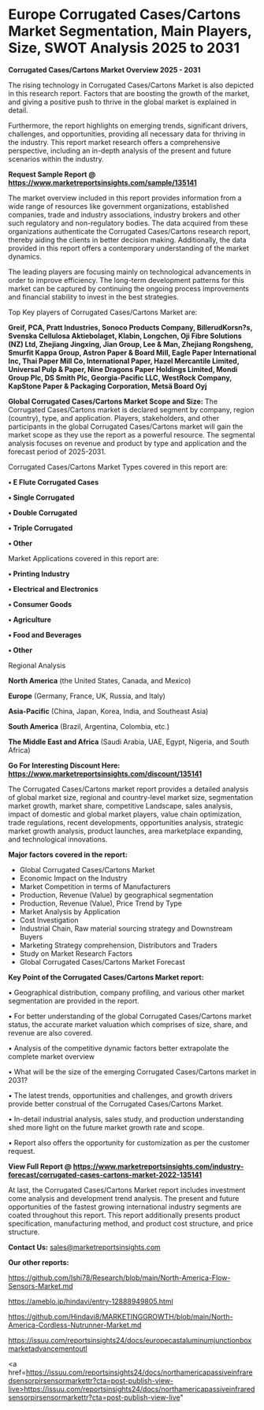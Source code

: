 # Europe Corrugated Cases/Cartons Market Segmentation, Main Players, Size, SWOT Analysis 2025 to 2031

<Strong> Corrugated Cases/Cartons Market Overview 2025 - 2031</strong>

The rising technology in Corrugated Cases/Cartons Market is also depicted in this research report. Factors that are boosting the growth of the market, and giving a positive push to thrive in the global market is explained in detail.

Furthermore, the report highlights on emerging trends, significant drivers, challenges, and opportunities, providing all necessary data for thriving in the industry. This report market research offers a comprehensive perspective, including an in-depth analysis of the present and future scenarios within the industry.

<strong>Request Sample Report @ <a href=https://www.marketreportsinsights.com/sample/135141>https://www.marketreportsinsights.com/sample/135141</a></strong>

The market overview included in this report provides information from a wide range of resources like government organizations, established companies, trade and industry associations, industry brokers and other such regulatory and non-regulatory bodies. The data acquired from these organizations authenticate the Corrugated Cases/Cartons research report, thereby aiding the clients in better decision making. Additionally, the data provided in this report offers a contemporary understanding of the market dynamics.

The leading players are focusing mainly on technological advancements in order to improve efficiency. The long-term development patterns for this market can be captured by continuing the ongoing process improvements and financial stability to invest in the best strategies.

Top Key players of Corrugated Cases/Cartons Market are:

<strong>Greif, PCA, Pratt Industries, Sonoco Products Company, BillerudKorsn?s, Svenska Cellulosa Aktiebolaget, Klabin, Longchen, Oji Fibre Solutions (NZ) Ltd, Zhejiang Jingxing, Jian Group, Lee & Man, Zhejiang Rongsheng, Smurfit Kappa Group, Astron Paper & Board Mill, Eagle Paper International Inc, Thai Paper Mill Co, International Paper, Hazel Mercantile Limited, Universal Pulp & Paper, Nine Dragons Paper Holdings Limited, Mondi Group Plc, DS Smith Plc, Georgia-Pacific LLC, WestRock Company, KapStone Paper & Packaging Corporation, Metsä Board Oyj</strong>

<strong><b>Global Corrugated Cases/Cartons Market Scope and Size:</b></strong>
The Corrugated Cases/Cartons market is declared segment by company, region (country), type, and application. Players, stakeholders, and other participants in the global Corrugated Cases/Cartons market will gain the market scope as they use the report as a powerful resource. The segmental analysis focuses on revenue and product by type and application and the forecast period of 2025-2031.

Corrugated Cases/Cartons Market Types covered in this report are:

<strong>• E Flute Corrugated Cases

• Single Corrugated

• Double Corrugated

• Triple Corrugated

• Other</strong>

Market Applications covered in this report are:

<strong>• Printing Industry

• Electrical and Electronics

• Consumer Goods

• Agriculture

• Food and Beverages

• Other</strong> 

Regional Analysis

<strong>North America</strong> (the United States, Canada, and Mexico)

<strong>Europe</strong> (Germany, France, UK, Russia, and Italy)

<strong>Asia-Pacific</strong> (China, Japan, Korea, India, and Southeast Asia)

<strong>South America</strong> (Brazil, Argentina, Colombia, etc.)

<strong>The Middle East and Africa</strong> (Saudi Arabia, UAE, Egypt, Nigeria, and South Africa)

<strong>Go For Interesting Discount Here: <a href=https://www.marketreportsinsights.com/discount/135141>https://www.marketreportsinsights.com/discount/135141</a></strong>

The Corrugated Cases/Cartons market report provides a detailed analysis of global market size, regional and country-level market size, segmentation market growth, market share, competitive Landscape, sales analysis, impact of domestic and global market players, value chain optimization, trade regulations, recent developments, opportunities analysis, strategic market growth analysis, product launches, area marketplace expanding, and technological innovations.

<strong><b>Major factors covered in the report:</b></strong>
<ul>
  <li>Global Corrugated Cases/Cartons Market </li>
  <li>Economic Impact on the Industry</li>
  <li>Market Competition in terms of Manufacturers</li>
  <li>Production, Revenue (Value) by geographical segmentation</li>
  <li>Production, Revenue (Value), Price Trend by Type</li>
  <li>Market Analysis by Application</li>
  <li>Cost Investigation</li>
  <li>Industrial Chain, Raw material sourcing strategy and Downstream Buyers</li>
  <li>Marketing Strategy comprehension, Distributors and Traders</li>
  <li>Study on Market Research Factors</li>
  <li>Global Corrugated Cases/Cartons Market Forecast</li>
</ul>

<strong><b>Key Point of the Corrugated Cases/Cartons Market report:</b></strong>

• Geographical distribution, company profiling, and various other market segmentation are provided in the report.

• For better understanding of the global Corrugated Cases/Cartons market status, the accurate market valuation which comprises of size, share, and revenue are also covered.

• Analysis of the competitive dynamic factors better extrapolate the complete market overview

• What will be the size of the emerging Corrugated Cases/Cartons market in 2031?

• The latest trends, opportunities and challenges, and growth drivers provide better construal of the Corrugated Cases/Cartons Market.

• In-detail industrial analysis, sales study, and production understanding shed more light on the future market growth rate and scope.

• Report also offers the opportunity for customization as per the customer request.

<strong><b>View Full Report @ <a href=https://www.marketreportsinsights.com/industry-forecast/corrugated-cases-cartons-market-2022-135141>https://www.marketreportsinsights.com/industry-forecast/corrugated-cases-cartons-market-2022-135141</a></b></strong>


At last, the Corrugated Cases/Cartons Market report includes investment come analysis and development trend analysis. The present and future opportunities of the fastest growing international industry segments are coated throughout this report. This report additionally presents product specification, manufacturing method, and product cost structure, and price structure.

<strong>Contact Us:</strong>
sales@marketreportsinsights.com

<strong>Our other reports:</strong>

<a href=https://github.com/Ishi78/Research/blob/main/North-America-Flow-Sensors-Market.md>https://github.com/Ishi78/Research/blob/main/North-America-Flow-Sensors-Market.md</a>

<a href=https://ameblo.jp/hindavi/entry-12888949805.html>https://ameblo.jp/hindavi/entry-12888949805.html</a>

<a href=https://github.com/Hindavi8/MARKETINGGROWTH/blob/main/North-America-Cordless-Nutrunner-Market.md>https://github.com/Hindavi8/MARKETINGGROWTH/blob/main/North-America-Cordless-Nutrunner-Market.md</a>

<a href=https://issuu.com/reportsinsights24/docs/europecastaluminumjunctionboxmarketadvancementoutl>https://issuu.com/reportsinsights24/docs/europecastaluminumjunctionboxmarketadvancementoutl</a>

<a href=https://issuu.com/reportsinsights24/docs/northamericapassiveinfraredsensorpirsensormarkettr?cta=post-publish-view-live>https://issuu.com/reportsinsights24/docs/northamericapassiveinfraredsensorpirsensormarkettr?cta=post-publish-view-live</a>"
